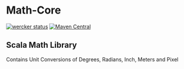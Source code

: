# Math-Core

[![wercker status](https://app.wercker.com/status/315b8bc859729a3a4361447957363de9/s "wercker status")](https://app.wercker.com/project/bykey/315b8bc859729a3a4361447957363de9)
[![Maven Central](https://maven-badges.herokuapp.com/maven-central/org.fathens/math-core_2.11/badge.svg)](https://maven-badges.herokuapp.com/maven-central/org.fathens/math-core_2.11)

Scala Math Library
---

Contains Unit Conversions of Degrees, Radians, Inch, Meters and Pixel
